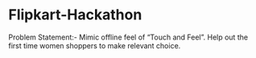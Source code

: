 # Flipkart-Hackathon
Problem Statement:- Mimic offline feel of “Touch and Feel”. Help out the first time women shoppers to make relevant choice.
